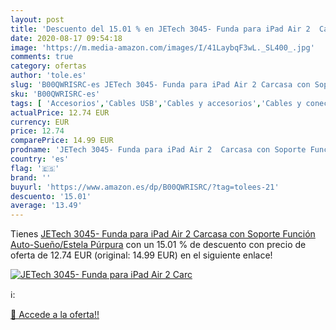 ```yaml
---
layout: post
title: 'Descuento del 15.01 % en JETech 3045- Funda para iPad Air 2  Carc'
date: 2020-08-17 09:54:18
image: 'https://m.media-amazon.com/images/I/41LaybqF3wL._SL400_.jpg'
comments: true
category: ofertas
author: 'tole.es'
slug: 'B00QWRISRC-es JETech 3045- Funda para iPad Air 2 Carcasa con Soporte...'
sku: 'B00QWRISRC-es'
tags: [ 'Accesorios','Cables USB','Cables y accesorios','Cables y conectores','Informática','ipad', ]
actualPrice: 12.74 EUR
currency: EUR
price: 12.74
comparePrice: 14.99 EUR
prodname: 'JETech 3045- Funda para iPad Air 2  Carcasa con Soporte Función  Auto-Sueño/Estela  Púrpura'
country: 'es'
flag: '🇪🇸'
brand: ''
buyurl: 'https://www.amazon.es/dp/B00QWRISRC/?tag=tolees-21'
descuento: '15.01'
average: '13.49'
---
```


Tienes [JETech 3045- Funda para iPad Air 2  Carcasa con Soporte Función  Auto-Sueño/Estela  Púrpura](https://www.amazon.es/dp/B00QWRISRC/?tag=tolees-21) con un 15.01 % de descuento con precio de oferta de 12.74 EUR (original: 14.99 EUR) en el siguiente enlace!

[![JETech 3045- Funda para iPad Air 2  Carc](https://m.media-amazon.com/images/I/41LaybqF3wL._SL400_.jpg)](https://www.amazon.es/dp/B00QWRISRC/?tag=tolees-21)

ℹ️:


[🛒 Accede a la oferta!!](https://www.amazon.es/dp/B00QWRISRC/?tag=tolees-21)
